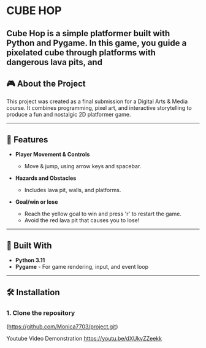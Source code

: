 # CUBE HOP

**Cube Hop** 
is a simple platformer built with Python and Pygame. In this game, you guide a pixelated cube through platforms with dangerous lava pits, and 
---

## 🎮 About the Project

This project was created as a final submission for a Digital Arts & Media course. It combines programming, pixel art, and interactive storytelling to produce a fun and nostalgic 2D platformer game.

---

## 🚀 Features

- **Player Movement & Controls**  
  - Move & jump, using arrow keys and spacebar.

- **Hazards and Obstacles**  
  - Includes lava pit, walls, and platforms.

- **Goal/win or lose**  
  - Reach the yellow goal to win and press 'r' to restart the game.
  - Avoid the red lava pit that causes you to lose!


---

## 🧱 Built With

- **Python 3.11**
- **Pygame** - For game rendering, input, and event loop

---

## 🛠️ Installation

### 1. Clone the repository

(https://github.com/Monica7703/project.git)

Youtube Video Demonstration
https://youtu.be/dXUkvZZeekk
